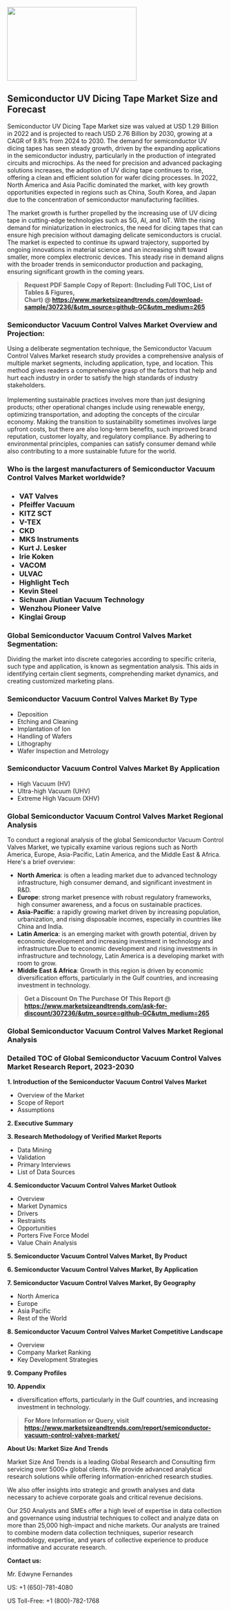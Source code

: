 <p><img class="alignnone size-medium wp-image-20088" src="https://ffe5etoiles.com/wp-content/uploads/2024/12/MST1-300x171.png" alt="" width="300" height="171" /></p><h2>Semiconductor UV Dicing Tape Market Size and Forecast</h2><p>Semiconductor UV Dicing Tape Market size was valued at USD 1.29 Billion in 2022 and is projected to reach USD 2.76 Billion by 2030, growing at a CAGR of 9.8% from 2024 to 2030. The demand for semiconductor UV dicing tapes has seen steady growth, driven by the expanding applications in the semiconductor industry, particularly in the production of integrated circuits and microchips. As the need for precision and advanced packaging solutions increases, the adoption of UV dicing tape continues to rise, offering a clean and efficient solution for wafer dicing processes. In 2022, North America and Asia Pacific dominated the market, with key growth opportunities expected in regions such as China, South Korea, and Japan due to the concentration of semiconductor manufacturing facilities.</p><p>The market growth is further propelled by the increasing use of UV dicing tape in cutting-edge technologies such as 5G, AI, and IoT. With the rising demand for miniaturization in electronics, the need for dicing tapes that can ensure high precision without damaging delicate semiconductors is crucial. The market is expected to continue its upward trajectory, supported by ongoing innovations in material science and an increasing shift toward smaller, more complex electronic devices. This steady rise in demand aligns with the broader trends in semiconductor production and packaging, ensuring significant growth in the coming years.</p></p><blockquote id="" class=""><strong>Request PDF Sample Copy of Report: (Including Full TOC, List of Tables &amp; Figures, Chart)&nbsp;@&nbsp;<strong><a href="https://www.marketsizeandtrends.com/download-sample/307236/&utm_source=github-GC&utm_medium=265" target="_blank">https://www.marketsizeandtrends.com/download-sample/307236/&utm_source=github-GC&utm_medium=265</a></strong></strong></blockquote><h3 id="" class="">Semiconductor Vacuum Control Valves Market&nbsp;Overview and Projection:</h3><p id="" class="">Using a deliberate segmentation technique, the Semiconductor Vacuum Control Valves Market research study provides a comprehensive analysis of multiple market segments, including application, type, and location. This method gives readers a comprehensive grasp of the factors that help and hurt each industry in order to satisfy the high standards of industry stakeholders. <br /> <br />Implementing sustainable practices involves more than just designing products; other operational changes include using renewable energy, optimizing transportation, and adopting the concepts of the circular economy. Making the transition to sustainability sometimes involves large upfront costs, but there are also long-term benefits, such improved brand reputation, customer loyalty, and regulatory compliance. By adhering to environmental principles, companies can satisfy consumer demand while also contributing to a more sustainable future for the world.</p><h3 id="" class="">Who is the largest manufacturers of&nbsp;Semiconductor Vacuum Control Valves Market worldwide?</h3><h3 class=""><p><ul><li>VAT Valves </li><li> Pfeiffer Vacuum </li><li> KITZ SCT </li><li> V-TEX </li><li> CKD </li><li> MKS Instruments </li><li> Kurt J. Lesker </li><li> Irie Koken </li><li> VACOM </li><li> ULVAC </li><li> Highlight Tech </li><li> Kevin Steel </li><li> Sichuan Jiutian Vacuum Technology </li><li> Wenzhou Pioneer Valve </li><li> Kinglai Group</li></ul></p></h3><h3 id="" class="">Global&nbsp;Semiconductor Vacuum Control Valves Market Segmentation:</h3><p id="" class="">Dividing the market into discrete categories according to specific criteria, such type and application, is known as segmentation analysis. This aids in identifying certain client segments, comprehending market dynamics, and creating customized marketing plans.</p><h3 id="" class="">Semiconductor Vacuum Control Valves Market&nbsp;By Type</h3><p><p><ul><li>Deposition</li><li> Etching and Cleaning</li><li> Implantation of Ion</li><li> Handling of Wafers</li><li> Lithography</li><li> Wafer Inspection and Metrology</p></li></ul></p></p><h3 id="" class="">Semiconductor Vacuum Control Valves Market&nbsp;By Application</h3><p class=""><p><ul><li>High Vacuum (HV)</li><li> Ultra-high Vacuum (UHV)</li><li> Extreme High Vacuum (XHV)</li></ul></p></p><h3 id="" class="">Global Semiconductor Vacuum Control Valves Market Regional Analysis</h3><p id="" class="">To conduct a regional analysis of the global Semiconductor Vacuum Control Valves Market, we typically examine various regions such as North America, Europe, Asia-Pacific, Latin America, and the Middle East &amp; Africa. Here's a brief overview:</p><ul><li><strong>North America</strong>: is often a leading market due to advanced technology infrastructure, high consumer demand, and significant investment in R&amp;D.</li><li><strong>Europe</strong>: strong market presence with robust regulatory frameworks, high consumer awareness, and a focus on sustainable practices.</li><li><strong>Asia-Pacific</strong>: a rapidly growing market driven by increasing population, urbanization, and rising disposable incomes, especially in countries like China and India.</li><li><strong>Latin America</strong>: is an emerging market with growth potential, driven by economic development and increasing investment in technology and infrastructure.Due to economic development and rising investments in infrastructure and technology, Latin America is a developing market with room to grow.</li><li><strong>Middle East &amp; Africa</strong>: Growth in this region is driven by economic diversification efforts, particularly in the Gulf countries, and increasing investment in technology.</li></ul><blockquote id="" class=""><strong>Get a Discount On The Purchase Of This Report @ <strong><a href="https://www.marketsizeandtrends.com/ask-for-discount/307236/&utm_source=github-GC&utm_medium=265" target="_blank">https://www.marketsizeandtrends.com/ask-for-discount/307236/&utm_source=github-GC&utm_medium=265</a></strong></strong></blockquote><h3 id="" class="">Global Semiconductor Vacuum Control Valves Market Regional Analysis</h3><h3 id="" class="">Detailed TOC of Global Semiconductor Vacuum Control Valves Market Research Report, 2023-2030</h3><p id="" class=""><strong>1. Introduction of the Semiconductor Vacuum Control Valves Market</strong></p><ul><li>Overview of the Market</li><li>Scope of Report</li><li>Assumptions</li></ul><p id="" class=""><strong>2. Executive Summary</strong></p><p id="" class=""><strong>3. Research Methodology of Verified Market Reports</strong></p><ul><li>Data Mining</li><li>Validation</li><li>Primary Interviews</li><li>List of Data Sources</li></ul><p id="" class=""><strong>4. Semiconductor Vacuum Control Valves Market Outlook</strong></p><ul><li>Overview</li><li>Market Dynamics</li><li>Drivers</li><li>Restraints</li><li>Opportunities</li><li>Porters Five Force Model</li><li>Value Chain Analysis</li></ul><p id="" class=""><strong>5. Semiconductor Vacuum Control Valves Market, By Product</strong></p><p id="" class=""><strong>6. Semiconductor Vacuum Control Valves Market, By Application</strong></p><p id="" class=""><strong>7. Semiconductor Vacuum Control Valves Market, By Geography</strong></p><ul><li>North America</li><li>Europe</li><li>Asia Pacific</li><li>Rest of the World</li></ul><p id="" class=""><strong>8. Semiconductor Vacuum Control Valves Market Competitive Landscape</strong></p><ul><li>Overview</li><li>Company Market Ranking</li><li>Key Development Strategies</li></ul><p id="" class=""><strong>9. Company Profiles</strong></p><p id="" class=""><strong>10. Appendix</strong></p><ul><li>diversification efforts, particularly in the Gulf countries, and increasing investment in technology.</li></ul><blockquote id="" class=""><strong>For More Information or Query, visit <strong><strong><a href="https://www.marketsizeandtrends.com/report/semiconductor-vacuum-control-valves-market/" target="_blank">https://www.marketsizeandtrends.com/report/semiconductor-vacuum-control-valves-market/</a></strong></strong></strong></blockquote><p id="" class=""><strong>About Us: Market Size And Trends</strong></p><p id="" class="">Market Size And Trends is a leading Global Research and Consulting firm servicing over 5000+ global clients. We provide advanced analytical research solutions while offering information-enriched research studies.</p><p id="" class="">We also offer insights into strategic and growth analyses and data necessary to achieve corporate goals and critical revenue decisions.</p><p id="" class="">Our 250 Analysts and SMEs offer a high level of expertise in data collection and governance using industrial techniques to collect and analyze data on more than 25,000 high-impact and niche markets. Our analysts are trained to combine modern data collection techniques, superior research methodology, expertise, and years of collective experience to produce informative and accurate research.</p><p id="" class=""><strong>Contact us:</strong></p><p id="" class="">Mr. Edwyne Fernandes</p><p id="" class="">US: +1 (650)-781-4080</p><p id="" class="">US Toll-Free: +1 (800)-782-1768</p>
